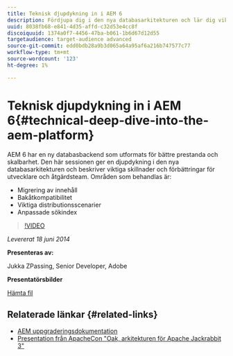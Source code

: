 ```yaml
---
title: Teknisk djupdykning in i AEM 6
description: Fördjupa dig i den nya databasarkitekturen och lär dig viktiga skillnader och förbättringar för utvecklare och verksamhetsteam.
uuid: 8038fb68-e841-4d35-affd-c32d53e4cc8f
discoiquuid: 1374a0f7-4456-47ba-b061-1b6d67d12d55
targetaudience: target-audience advanced
source-git-commit: edd0bdb28a9b3d065a64a95af6a216b747577c77
workflow-type: tm+mt
source-wordcount: '123'
ht-degree: 1%

---
```


# Teknisk djupdykning in i AEM 6{#technical-deep-dive-into-the-aem-platform}

AEM 6 har en ny databasbackend som utformats för bättre prestanda och skalbarhet. Den här sessionen ger en djupdykning i den nya databasarkitekturen och beskriver viktiga skillnader och förbättringar för utvecklare och åtgärdsteam. Områden som behandlas är:

* Migrering av innehåll
* Bakåtkompatibilitet
* Viktiga distributionsscenarier
* Anpassade sökindex

>[!VIDEO](https://video.tv.adobe.com/v/19518/?quality=9)

*Levererat 18 juni 2014*

**Presenteras av:**

Jukka ZPassing, Senior Developer, Adobe

**Presentatörsbilder**

[Hämta fil](assets/technical-deep-dive-of-the-aem-6-platform.pdf)

## Relaterade länkar {#related-links}

* [AEM uppgraderingsdokumentation](http://docs.adobe.com/content/docs/en/aem/6-0/deploy/upgrade.html)
* [Presentation från ApacheCon &quot;Oak, arkitekturen för Apache Jackrabbit 3&quot;](http://www.slideshare.net/jukka/oak-the-architecture-of-apache-jackrabbit-3)
